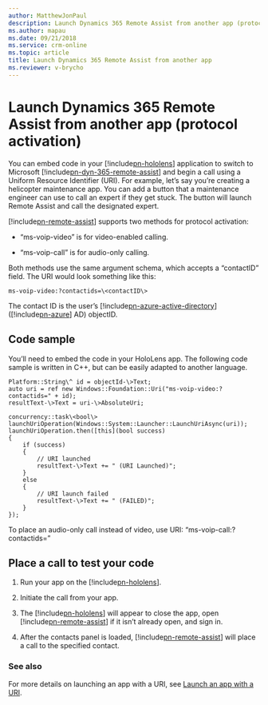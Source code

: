 ```yaml
---
author: MatthewJonPaul
description: Launch Dynamics 365 Remote Assist from another app (protocol activation)
ms.author: mapau
ms.date: 09/21/2018
ms.service: crm-online
ms.topic: article
title: Launch Dynamics 365 Remote Assist from another app
ms.reviewer: v-brycho
---
```


# Launch Dynamics 365 Remote Assist from another app (protocol activation)

You can embed code in your [!include[pn-hololens](../includes/pn-hololens.md)] application to switch to Microsoft [!include[pn-dyn-365-remote-assist](../includes/pn-dyn-365-remote-assist.md)] and begin a call using a Uniform Resource Identifier (URI).
For example, let’s say you’re creating a helicopter maintenance app. You can add
a button that a maintenance engineer can use to call an expert if they get
stuck. The button will launch Remote Assist and call the designated expert.

[!include[pn-remote-assist](../includes/pn-remote-assist.md)] supports two methods for protocol activation: 

-   “ms-voip-video” is for video-enabled calling.

-   “ms-voip-call” is for audio-only calling.

Both methods use the same argument schema, which accepts a “contactID” field.
The URI would look something like this:

`
ms-voip-video:?contactids=\<contactID\>
`

The contact ID is the user’s [!include[pn-azure-active-directory](../includes/pn-azure-active-directory.md)] ([!include[pn-azure](../includes/pn-azure.md)] AD) objectID.

## Code sample

You’ll need to embed the code in your HoloLens app. The following code sample is
written in C++, but can be easily adapted to another language.

```
Platform::String\^ id = objectId-\>Text;
auto uri = ref new Windows::Foundation::Uri("ms-voip-video:?contactids=" + id);
resultText-\>Text = uri-\>AbsoluteUri; 

concurrency::task\<bool\> launchUriOperation(Windows::System::Launcher::LaunchUriAsync(uri));
launchUriOperation.then([this](bool success)   
{         
    if (success)         
    {             
        // URI launched  
        resultText-\>Text += " (URI Launched)"; 
    } 
    else         
    {             
        // URI launch failed             
        resultText-\>Text += " (FAILED)";
    }     
});  
```

To place an audio-only call instead of video, use URI: “ms-voip-call:?contactids=”

## Place a call to test your code

1.  Run your app on the [!include[pn-hololens](../includes/pn-hololens.md)].

2.  Initiate the call from your app.

3.  The [!include[pn-hololens](../includes/pn-hololens.md)] will appear to close the app, open [!include[pn-remote-assist](../includes/pn-remote-assist.md)] if it isn’t
    already open, and sign in.

4.  After the contacts panel is loaded, [!include[pn-remote-assist](../includes/pn-remote-assist.md)] will place a call to the
    specified contact.

### See also

For more details on launching an app with a URI, see [Launch an app with a URI](<https://docs.microsoft.com/en-us/windows/uwp/launch-resume/launch-app-with-uri>).

